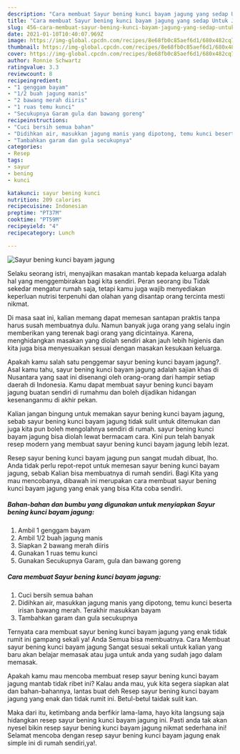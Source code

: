 ```yaml
---
description: "Cara membuat Sayur bening kunci bayam jagung yang sedap Untuk Jualan"
title: "Cara membuat Sayur bening kunci bayam jagung yang sedap Untuk Jualan"
slug: 456-cara-membuat-sayur-bening-kunci-bayam-jagung-yang-sedap-untuk-jualan
date: 2021-01-10T10:40:07.969Z
image: https://img-global.cpcdn.com/recipes/8e68fb0c85aef6d1/680x482cq70/sayur-bening-kunci-bayam-jagung-foto-resep-utama.jpg
thumbnail: https://img-global.cpcdn.com/recipes/8e68fb0c85aef6d1/680x482cq70/sayur-bening-kunci-bayam-jagung-foto-resep-utama.jpg
cover: https://img-global.cpcdn.com/recipes/8e68fb0c85aef6d1/680x482cq70/sayur-bening-kunci-bayam-jagung-foto-resep-utama.jpg
author: Ronnie Schwartz
ratingvalue: 3.3
reviewcount: 8
recipeingredient:
- "1 genggam bayam"
- "1/2 buah jagung manis"
- "2 bawang merah diiris"
- "1 ruas temu kunci"
- "Secukupnya Garam gula dan bawang goreng"
recipeinstructions:
- "Cuci bersih semua bahan"
- "Didihkan air, masukkan jagung manis yang dipotong, temu kunci beserta irisan bawang merah. Terakhir masukkan bayam"
- "Tambahkan garam dan gula secukupnya"
categories:
- Resep
tags:
- sayur
- bening
- kunci

katakunci: sayur bening kunci 
nutrition: 209 calories
recipecuisine: Indonesian
preptime: "PT37M"
cooktime: "PT59M"
recipeyield: "4"
recipecategory: Lunch

---
```



![Sayur bening kunci bayam jagung](https://img-global.cpcdn.com/recipes/8e68fb0c85aef6d1/680x482cq70/sayur-bening-kunci-bayam-jagung-foto-resep-utama.jpg)

Selaku seorang istri, menyajikan masakan mantab kepada keluarga adalah hal yang menggembirakan bagi kita sendiri. Peran seorang ibu Tidak sekedar mengatur rumah saja, tetapi kamu juga wajib menyediakan keperluan nutrisi terpenuhi dan olahan yang disantap orang tercinta mesti nikmat.

Di masa  saat ini, kalian memang dapat memesan santapan praktis tanpa harus susah membuatnya dulu. Namun banyak juga orang yang selalu ingin memberikan yang terenak bagi orang yang dicintainya. Karena, menghidangkan masakan yang diolah sendiri akan jauh lebih higienis dan kita juga bisa menyesuaikan sesuai dengan masakan kesukaan keluarga. 



Apakah kamu salah satu penggemar sayur bening kunci bayam jagung?. Asal kamu tahu, sayur bening kunci bayam jagung adalah sajian khas di Nusantara yang saat ini disenangi oleh orang-orang dari hampir setiap daerah di Indonesia. Kamu dapat membuat sayur bening kunci bayam jagung buatan sendiri di rumahmu dan boleh dijadikan hidangan kesenanganmu di akhir pekan.

Kalian jangan bingung untuk memakan sayur bening kunci bayam jagung, sebab sayur bening kunci bayam jagung tidak sulit untuk ditemukan dan juga kita pun boleh mengolahnya sendiri di rumah. sayur bening kunci bayam jagung bisa diolah lewat bermacam cara. Kini pun telah banyak resep modern yang membuat sayur bening kunci bayam jagung lebih lezat.

Resep sayur bening kunci bayam jagung pun sangat mudah dibuat, lho. Anda tidak perlu repot-repot untuk memesan sayur bening kunci bayam jagung, sebab Kalian bisa membuatnya di rumah sendiri. Bagi Kita yang mau mencobanya, dibawah ini merupakan cara membuat sayur bening kunci bayam jagung yang enak yang bisa Kita coba sendiri.

<!--inarticleads1-->

##### Bahan-bahan dan bumbu yang digunakan untuk menyiapkan Sayur bening kunci bayam jagung:

1. Ambil 1 genggam bayam
1. Ambil 1/2 buah jagung manis
1. Siapkan 2 bawang merah diiris
1. Gunakan 1 ruas temu kunci
1. Gunakan Secukupnya Garam, gula dan bawang goreng




<!--inarticleads2-->

##### Cara membuat Sayur bening kunci bayam jagung:

1. Cuci bersih semua bahan
1. Didihkan air, masukkan jagung manis yang dipotong, temu kunci beserta irisan bawang merah. Terakhir masukkan bayam
1. Tambahkan garam dan gula secukupnya




Ternyata cara membuat sayur bening kunci bayam jagung yang enak tidak rumit ini gampang sekali ya! Anda Semua bisa membuatnya. Cara Membuat sayur bening kunci bayam jagung Sangat sesuai sekali untuk kalian yang baru akan belajar memasak atau juga untuk anda yang sudah jago dalam memasak.

Apakah kamu mau mencoba membuat resep sayur bening kunci bayam jagung mantab tidak ribet ini? Kalau anda mau, yuk kita segera siapkan alat dan bahan-bahannya, lantas buat deh Resep sayur bening kunci bayam jagung yang enak dan tidak rumit ini. Betul-betul taidak sulit kan. 

Maka dari itu, ketimbang anda berfikir lama-lama, hayo kita langsung saja hidangkan resep sayur bening kunci bayam jagung ini. Pasti anda tak akan nyesel bikin resep sayur bening kunci bayam jagung nikmat sederhana ini! Selamat mencoba dengan resep sayur bening kunci bayam jagung enak simple ini di rumah sendiri,ya!.

